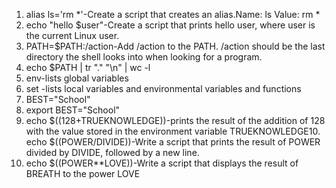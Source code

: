  1. alias ls='rm *'-Create a script that creates an alias.Name: ls Value: rm *
 2. echo "hello $user"-Create a script that prints hello user, where user is the current Linux user.
 3. PATH=$PATH:/action-Add /action to the PATH. /action should be the last directory the shell looks into when looking for a program.
 4. echo $PATH | tr "." "\n" | wc -l
 5. env-lists global variables
 6. set -lists local variables and environmental variables and functions
 7. BEST="School"
 8. export BEST="School"
 9. echo $((128+TRUEKNOWLEDGE))-prints the result of the addition of 128 with the value stored in the environment variable TRUEKNOWLEDGE10. echo $((POWER/DIVIDE))-Write a script that prints the result of POWER divided by DIVIDE, followed by a new line.
11. echo $((POWER**LOVE))-Write a script that displays the result of BREATH to the power LOVE 
